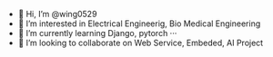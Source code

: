 - 👋 Hi, I’m @wing0529
- 👀 I’m interested in Electrical Engineerig, Bio Medical Engineering
- 🌱 I’m currently learning Django, pytorch ···
- 💞️ I’m looking to collaborate on Web Service, Embeded, AI Project
<!---
wing0529/wing0529 is a ✨ special ✨ repository because its `README.md` (this file) appears on your GitHub profile.
You can click the Preview link to take a look at your changes.
--->
